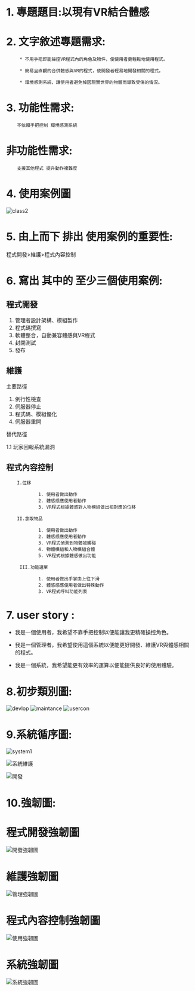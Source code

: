 
# 1. **專題題目**:以現有VR結合體感 
# 2. **文字敘述專題需求**:

         * 不用手把即能操控VR程式內的角色及物件，使使用者更輕鬆地使用程式。
         
         * 簡易且直觀的合併體感與VR的程式，使開發者輕易地開發相關的程式。
         
         * 環境感測系統，讓使用者避免掉因現實世界的物體而導致受傷的情況。
# 3. **功能性需求**:

        不依賴手把控制 環境感測系統

#    **非功能性需求**:

        支援其他程式 提升動作複雜度
        
# 4. **使用案例圖**

![class2](class2.png)

# 5. **由上而下 排出 使用案例的重要性**:

程式開發>維護>程式內容控制

# 6. **寫出 其中的 至少三個使用案例:**

   ## 程式開發
   1. 管理者設計架構、模組製作
   2. 程式碼撰寫
   3. 軟體整合，自動兼容體感與VR程式
   4. 封閉測試
   5. 發布
   
   
   ## 維護
   
   主要路徑
   1. 例行性檢查   
   2. 伺服器停止
   3. 程式碼、模組優化
   4. 伺服器重開
   
   替代路徑
   
   1.1 玩家回報系統漏洞
   
  ## 程式內容控制
   
        I.位移
        
                1. 使用者做出動作
                2. 體感感應使用者動作
                3. VR程式根據體感對人物模組做出相對應的位移
                
        II.拿取物品
        
                1. 使用者做出動作
                2. 體感感應使用者動作
                3. VR程式偵測到物體被觸碰
                4. 物體模組和人物模組合體
                5. VR程式根據體感做出功能
                
         III.功能選單
         
                1. 使用者做出手掌由上往下滑
                2. 體感感應使用者做出特殊動作
                3. VR程式呼叫功能列表
                
   
# 7. **user story** :

* 我是一個使用者，我希望不靠手把控制以便能讓我更精確操控角色。

* 我是一個管理者，我希望使用這個系統以便能更好開發、維護VR與體感相關的程式。
                   
* 我是一個系統，我希望能更有效率的運算以便能提供良好的使用體驗。

# 8.**初步類別圖:**

![devlop](devlop.png)
![maintance](maintance.png)
![usercon](usercon.png)

# 9.**系統循序圖:**

![system1](system1.png)

![系統維護](系統維護2.png)

![開發](開發循序圖.png)


# 10.**強韌圖:**

# 程式開發強韌圖

![開發強韌圖](開發強韌圖.png)

# 維護強韌圖

![管理強韌圖](管理強韌圖.png)

# 程式內容控制強韌圖

![使用強韌圖](使用強韌圖2.png)

# 系統強韌圖

![系統強韌圖](系統強韌圖.png)
